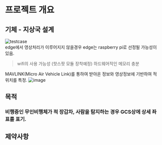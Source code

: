 # 프로젝트 개요
## 기체 - 지상국 설계
![testcase](https://github.com/ikw-drone-project/AI/assets/71598954/937d2a86-5d94-45f7-adc5-811e95da8b2f)  
edge에서 영상처리가 이루어지지 않을경우 edge는 raspberry pi로 선정될 가능성이 있음.
> wifi의 사용 가능성 (핫스팟 모듈 장착예정)
> 하드웨어적인 메모리 충분

MAVLINK(Micro Air Vehicle Link)를 통하여 받아온 정보와 영상정보에 기반하여 적 위치를 특정.
![image](https://github.com/ikw-drone-project/AI/assets/71598954/a286593c-2693-4f2d-b116-443d92700d2f)  
## 목적
### 비행중인 무인비행체가 적 장갑차, 사람을 탐지하는 경우 GCS상에 상세 좌표를 표기.
## 제약사항
### 
